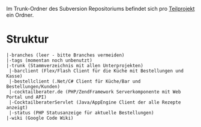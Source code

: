 Im Trunk-Ordner des Subversion Repositoriums befindet sich pro [Teilprojekt](Teilprojekte.md) ein Ordner.

# Struktur #
```
|-branches (leer - bitte Branches vermeiden)
|-tags (momentan noch unbenutzt)
|-trunk (Stammverzeichnis mit allen Unterprojekten)
 |-barclient (Flex/Flash Client für die Küche mit Bestellungen und Kasse)
 |-bestellclient (.Net/C# Client für Küche/Bar und Bestellungen/Kunden)
 |-cocktailberater.de (PHP/ZendFramework Serverkomponente mit Web Portal und API)
 |-CocktailberaterServlet (Java/AppEngine Client der alle Rezepte anzeigt)
 |-status (PHP Statusanzeige für aktuelle Bestellungen)
|-wiki (Google Code Wiki)
```